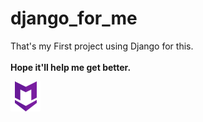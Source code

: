 # django_for_me

That's my First project using Django for this.
</br>
</br>
<centre>
<strong>Hope it'll help me get better.</strong></centre>

![fasih4444](https://github.com/adam-p/markdown-here/raw/master/src/common/images/icon48.png "Copright : Django_For_Me")
